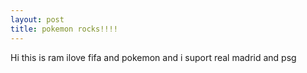 ```yaml
---
layout: post
title: pokemon rocks!!!!
---
```

Hi this is ram ilove fifa and pokemon and i suport real madrid and psg
